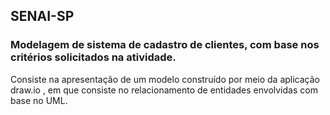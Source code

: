 ## SENAI-SP

### Modelagem de sistema de cadastro de clientes, com base nos critérios solicitados na atividade.

Consiste na apresentação de um modelo construído por meio da aplicação draw.io , em que consiste no relacionamento de entidades envolvidas com base no UML.
